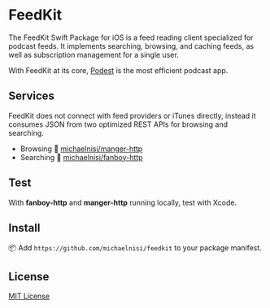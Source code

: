 # FeedKit

The FeedKit Swift Package for iOS is a feed reading client specialized for podcast feeds. It implements searching, browsing, and caching feeds, as well as subscription management for a single user.

With FeedKit at its core, [Podest](https://github.com/michaelnisi/podest) is the most efficient podcast app.

## Services

FeedKit does not connect with feed providers or iTunes directly, instead it consumes JSON from two optimized REST APIs for browsing and searching.

- Browsing 🍡 [michaelnisi/manger-http](https://github.com/michaelnisi/manger-http)
- Searching 🐷 [michaelnisi/fanboy-http](https://github.com/michaelnisi/fanboy-http)

## Test

With **fanboy-http** and **manger-http** running locally, test with Xcode.

## Install

📦 Add `https://github.com/michaelnisi/feedkit`  to your package manifest.

## License

[MIT License](https://github.com/michaelnisi/feedkit/blob/master/LICENSE)
